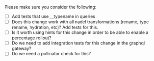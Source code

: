 Please make sure you consider the following:

- [ ] Add tests that use __typename in queries
- [ ] Does this change work with all nadel transformations (rename, type rename, hydration, etc)? Add tests for this.
- [ ] Is it worth using hints for this change in order to be able to enable a percentage rollout?
- [ ] Do we need to add integration tests for this change in the graphql gateway?
- [ ] Do we need a pollinator check for this?
